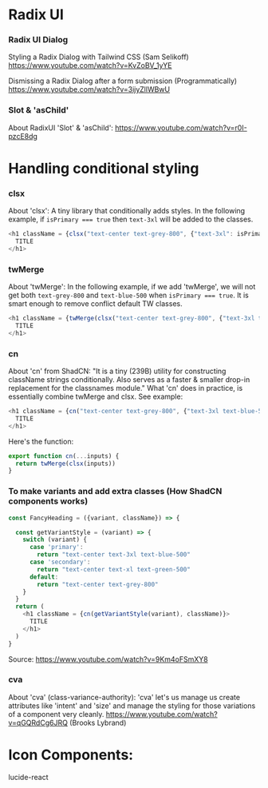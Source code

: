 # Radix UI 
### Radix UI Dialog
Styling a Radix Dialog with Tailwind CSS (Sam Selikoff)\
https://www.youtube.com/watch?v=KvZoBV_1yYE

Dismissing a Radix Dialog after a form submission (Programmatically)\
https://www.youtube.com/watch?v=3ijyZllWBwU

### Slot & 'asChild'
About RadixUI 'Slot' & 'asChild': https://www.youtube.com/watch?v=r0I-pzcE8dg

# Handling conditional styling
### clsx
About 'clsx': A tiny library that conditionally adds styles. In the following example, if `isPrimary === true` then `text-3xl` will be added to the classes.
```javascript
<h1 className = {clsx("text-center text-grey-800", {"text-3xl": isPrimary})}>
  TITLE
</h1>
```

### twMerge
About 'twMerge': In the following example, if we add 'twMerge', we will not get both `text-grey-800` and `text-blue-500` when `isPrimary === true`. It is smart enough to remove conflict default TW classes.
```javascript
<h1 className = {twMerge(clsx("text-center text-grey-800", {"text-3xl text-blue-500": isPrimary}))}>
  TITLE
</h1>
```

### cn
About 'cn' from ShadCN: "It is a tiny (239B) utility for constructing className strings conditionally. Also serves as a faster & smaller drop-in replacement for the classnames module."
What 'cn' does in practice, is essentially combine twMerge and clsx. See example:
```javascript
<h1 className = {cn("text-center text-grey-800", {"text-3xl text-blue-500": isPrimary})}>
  TITLE
</h1>
```
Here's the function: 
```javascript
export function cn(...inputs) {
  return twMerge(clsx(inputs))
}
```

### To make variants and add extra classes (How ShadCN components works)
```javascript
const FancyHeading = ({variant, className}) => {

  const getVariantStyle = (variant) => {
    switch (variant) {
      case 'primary':
        return "text-center text-3xl text-blue-500"
      case 'secondary':
        return "text-center text-xl text-green-500"
      default:
        return "text-center text-grey-800"
    }
  }
  return (
    <h1 className = {cn(getVariantStyle(variant), className)}>
      TITLE
    </h1>
  )
}
```
Source: https://www.youtube.com/watch?v=9Km4oFSmXY8

### cva
About 'cva' (class-variance-authority):
'cva' let's us manage us create attributes like 'intent' and 'size' and manage the styling for those variations of a component very cleanly.
https://www.youtube.com/watch?v=qGQRdCg6JRQ (Brooks Lybrand)

# Icon Components:
lucide-react